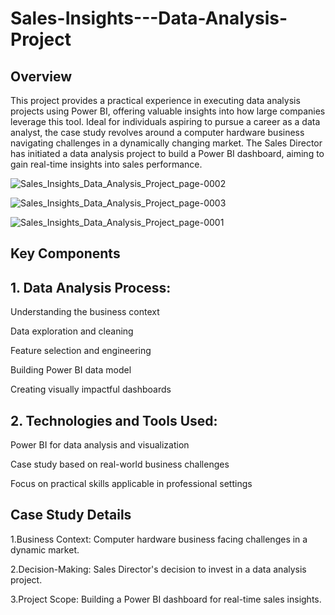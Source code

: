 # Sales-Insights---Data-Analysis-Project

## Overview
This project provides a practical experience in executing data analysis projects using Power BI, offering valuable insights into how large companies leverage this tool. Ideal for individuals aspiring to pursue a career as a data analyst, the case study revolves around a computer hardware business navigating challenges in a dynamically changing market. The Sales Director has initiated a data analysis project to build a Power BI dashboard, aiming to gain real-time insights into sales performance.

![Sales_Insights_Data_Analysis_Project_page-0002](https://github.com/HarishRolla/Sales-Insights---Data-Analysis-Project/assets/100654817/d42e05c4-235d-4771-93b3-631efb2a4e34)

![Sales_Insights_Data_Analysis_Project_page-0003](https://github.com/HarishRolla/Sales-Insights---Data-Analysis-Project/assets/100654817/a530304d-9afe-450d-9042-58a17f414b67)

![Sales_Insights_Data_Analysis_Project_page-0001](https://github.com/HarishRolla/Sales-Insights---Data-Analysis-Project/assets/100654817/a00175ec-3f3c-4b43-9f18-779b5f7bba21)



## Key Components
## 1. Data Analysis Process:


Understanding the business context

Data exploration and cleaning

Feature selection and engineering

Building Power BI data model

Creating visually impactful dashboards


## 2. Technologies and Tools Used:


Power BI for data analysis and visualization

Case study based on real-world business challenges

Focus on practical skills applicable in professional settings

## Case Study Details

1.Business Context: Computer hardware business facing challenges in a dynamic market.

2.Decision-Making: Sales Director's decision to invest in a data analysis project.

3.Project Scope: Building a Power BI dashboard for real-time sales insights.
